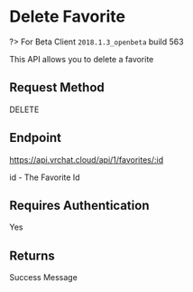 # Delete Favorite 

?> For Beta Client `2018.1.3_openbeta` build 563

This API allows you to delete a favorite

## Request Method 
DELETE

## Endpoint
https://api.vrchat.cloud/api/1/favorites/:id

id - The Favorite Id

## Requires Authentication
Yes

## Returns 

Success Message
